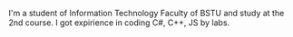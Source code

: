 I'm a student of Information Technology Faculty of BSTU and study at the 2nd course. I got expirience in coding C#, C++, JS by labs.
